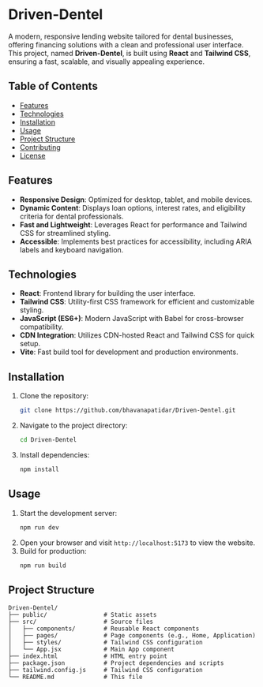<xaiArtifact artifact_id="f57c55a9-dd52-47b9-a7cf-dcb019077254" artifact_version_id="20e3d520-d8e7-44a2-856f-f30f19631008" title="README.md" contentType="text/markdown">

# Driven-Dentel

A modern, responsive lending website tailored for dental businesses, offering financing solutions with a clean and professional user interface. This project, named **Driven-Dentel**, is built using **React** and **Tailwind CSS**, ensuring a fast, scalable, and visually appealing experience.

## Table of Contents
- [Features](#features)
- [Technologies](#technologies)
- [Installation](#installation)
- [Usage](#usage)
- [Project Structure](#project-structure)
- [Contributing](#contributing)
- [License](#license)

## Features
- **Responsive Design**: Optimized for desktop, tablet, and mobile devices.
- **Dynamic Content**: Displays loan options, interest rates, and eligibility criteria for dental professionals.
- **Fast and Lightweight**: Leverages React for performance and Tailwind CSS for streamlined styling.
- **Accessible**: Implements best practices for accessibility, including ARIA labels and keyboard navigation.

## Technologies
- **React**: Frontend library for building the user interface.
- **Tailwind CSS**: Utility-first CSS framework for efficient and customizable styling.
- **JavaScript (ES6+)**: Modern JavaScript with Babel for cross-browser compatibility.
- **CDN Integration**: Utilizes CDN-hosted React and Tailwind CSS for quick setup.
- **Vite**: Fast build tool for development and production environments.

## Installation
1. Clone the repository:
   ```bash
   git clone https://github.com/bhavanapatidar/Driven-Dentel.git
   ```
2. Navigate to the project directory:
   ```bash
   cd Driven-Dentel
   ```
3. Install dependencies:
   ```bash
   npm install
   ```

## Usage
1. Start the development server:
   ```bash
   npm run dev
   ```
2. Open your browser and visit `http://localhost:5173` to view the website.
3. Build for production:
   ```bash
   npm run build
   ```

## Project Structure
```
Driven-Dentel/
├── public/                # Static assets
├── src/                   # Source files
│   ├── components/        # Reusable React components
│   ├── pages/             # Page components (e.g., Home, Application)
│   ├── styles/            # Tailwind CSS configuration
│   └── App.jsx            # Main App component
├── index.html             # HTML entry point
├── package.json           # Project dependencies and scripts
├── tailwind.config.js     # Tailwind CSS configuration
└── README.md              # This file
```

